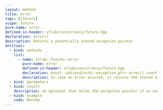 ```yaml
---
layout: method
title: error
tags: [library]
scope: future
pure-name: error
defined-in-header: stlab/concurrency/future.hpp 
declaration: error()
description: Returns a potentially stored exception pointer
entities:
  - kind: methods
    list:
      - name: stlab::future::error
        pure-name: error
        defined-in-header: stlab/concurrency/future.hpp 
        declaration: boost::optional<std::exception_ptr> error() const
        description: In case an error occured, it returns the stored exception pointer.
  - kind: parameters
  - kind: result
    description: an optional that holds the exception pointer if an exception has occurred.
  - kind: example
    code: NoCode
---
```

